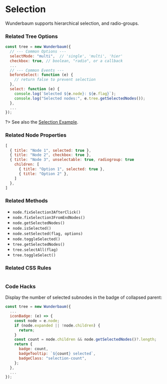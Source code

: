 # Selection

Wunderbaum supports hierarchical selection, and radio-groups.

### Related Tree Options

```js
const tree = new Wunderbaum({
  // --- Common Options ---
  selectMode: "multi",  // 'single', 'multi', 'hier'
  checkbox: true, // boolean, "radio", or a callback
  ...
  // --- Common Events ---
  beforeSelect: function (e) {
    // return false to prevent selection
  },
  select: function (e) {
    console.log(`Selected ${e.node}: ${e.flag}`);
    console.log("Selected nodes:", e.tree.getSelectedNodes());
  },
  ...
});
```

?> See also the [Selection Example](https://mar10.github.io/wunderbaum/demo/#demo-select).

### Related Node Properties

```js
[
  { title: "Node 1", selected: true },
  { title: "Node 2", checkbox: true },
  { title: "Node 3", unselectable: true, radiogroup: true
    children: [
      { title: "Option 1", selected: true },
      { title: "Option 2" },
    ]
  },
]
```

### Related Methods

- `node.fixSelection3AfterClick()`
- `node.fixSelection3FromEndNodes()`
- `node.getSelectedNodes()`
- `node.isSelected()`
- `node.setSelected(flag, options)`
- `node.toggleSelected()`
- `tree.getSelectedNodes()`
- `tree.selectAll(flag)`
- `tree.toggleSelect()`

### Related CSS Rules

```css

```

### Code Hacks

Display the number of selected subnodes in the badge of collapsed parent:

```js
const tree = new Wunderbaum({
  ...
  iconBadge: (e) => {
    const node = e.node;
    if (node.expanded || !node.children) {
      return;
    }
    const count = node.children && node.getSelectedNodes()?.length;
    return {
      badge: count,
      badgeTooltip: `${count} selected`,
      badgeClass: "selection-count",
    };
  },
  ...
});
```
